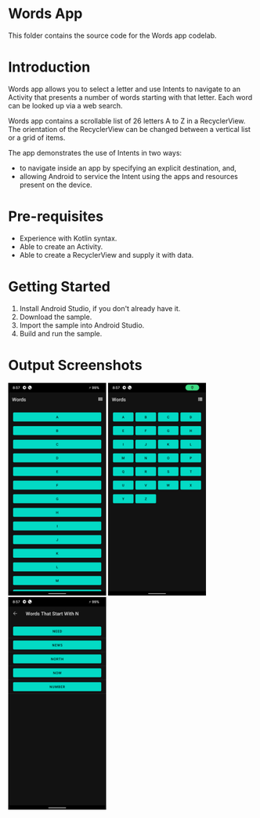 # Words App

This folder contains the source code for the Words app codelab.


# Introduction
Words app allows you to select a letter and use Intents to navigate to an Activity that
presents a number of words starting with that letter. Each word can be looked up via a web search.

Words app contains a scrollable list of 26 letters A to Z in a RecyclerView. The orientation
of the RecyclerView can be changed between a vertical list or a grid of items.

The app demonstrates the use of Intents in two ways:
* to navigate inside an app by specifying an explicit destination, and,
* allowing Android to service the Intent using the apps and resources present on the device.

# Pre-requisites
* Experience with Kotlin syntax.
* Able to create an Activity.
* Able to create a RecyclerView and supply it with data.

# Getting Started
1. Install Android Studio, if you don't already have it.
2. Download the sample.
3. Import the sample into Android Studio.
4. Build and run the sample.

# Output Screenshots
<img width="200" height="433" src="https://raw.githubusercontent.com/HemantSachdeva/WordsApp/kt/output/LinearMain.png" alt="Linear Main Landing View"> <img width="200" height="433" src="https://raw.githubusercontent.com/HemantSachdeva/WordsApp/kt/output/GridMain.png" alt="Words Grid View">
<img width="200" height="433" src="https://raw.githubusercontent.com/HemantSachdeva/WordsApp/kt/output/Words.png" alt="Words View">

